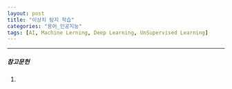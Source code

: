 ```yaml
---
layout: post
title: "이상치 탐지 학습"
categories: "용어_인공지능"
tags: [AI, Machine Lerning, Deep Learning, UnSupervised Learning]
---
```




---

##### 참고문헌

1. 
